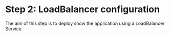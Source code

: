 # Step 2: LoadBalancer configuration

The aim of this step is to deploy show the application using a LoadBalancer Service.
